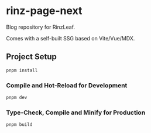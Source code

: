 # rinz-page-next

Blog repository for RinzLeaf.

Comes with a self-built SSG based on Vite/Vue/MDX.

## Project Setup

```sh
pnpm install
```

### Compile and Hot-Reload for Development

```sh
pnpm dev
```

### Type-Check, Compile and Minify for Production

```sh
pnpm build
```
